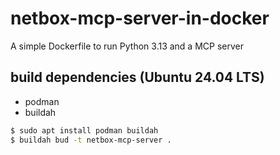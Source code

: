 # netbox-mcp-server-in-docker
A simple Dockerfile to run Python 3.13 and a MCP server

## build dependencies (Ubuntu 24.04 LTS)
* podman
* buildah

```bash
$ sudo apt install podman buildah
$ buildah bud -t netbox-mcp-server .
```
